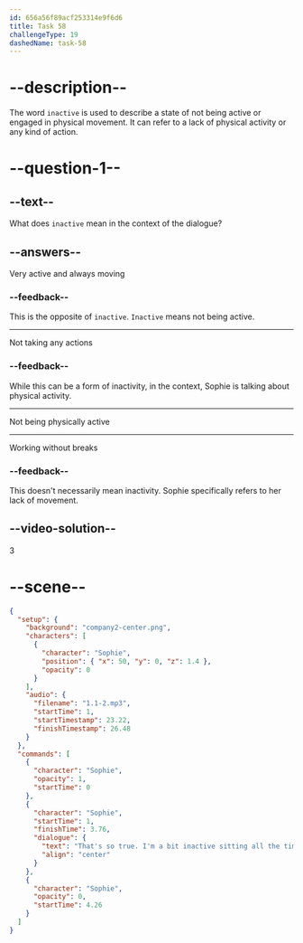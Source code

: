 ```yaml
---
id: 656a56f89acf253314e9f6d6
title: Task 58
challengeType: 19
dashedName: task-58
---
```


# --description--

The word `inactive` is used to describe a state of not being active or engaged in physical movement. It can refer to a lack of physical activity or any kind of action.

# --question-1--

## --text--

What does `inactive` mean in the context of the dialogue?

## --answers--

Very active and always moving

### --feedback--

This is the opposite of `inactive`. `Inactive` means not being active.

---

Not taking any actions

### --feedback--

While this can be a form of inactivity, in the context, Sophie is talking about physical activity.

---

Not being physically active

---

Working without breaks

### --feedback--

This doesn't necessarily mean inactivity. Sophie specifically refers to her lack of movement.

## --video-solution--

3

# --scene--

```json
{
  "setup": {
    "background": "company2-center.png",
    "characters": [
      {
        "character": "Sophie",
        "position": { "x": 50, "y": 0, "z": 1.4 },
        "opacity": 0
      }
    ],
    "audio": {
      "filename": "1.1-2.mp3",
      "startTime": 1,
      "startTimestamp": 23.22,
      "finishTimestamp": 26.48
    }
  },
  "commands": [
    {
      "character": "Sophie",
      "opacity": 1,
      "startTime": 0
    },
    {
      "character": "Sophie",
      "startTime": 1,
      "finishTime": 3.76,
      "dialogue": {
        "text": "That's so true. I'm a bit inactive sitting all the time.",
        "align": "center"
      }
    },
    {
      "character": "Sophie",
      "opacity": 0,
      "startTime": 4.26
    }
  ]
}
```
